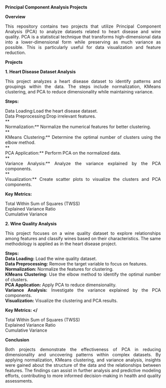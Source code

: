 **<div align = "justify">Principal Component Analysis Projects</div>**

**<div align = "justify">Overview</div>**
<div align = "justify">This repository contains two projects that utilize Principal Component Analysis (PCA) to analyze datasets related to heart disease and wine quality. PCA is a statistical technique that transforms high-dimensional data into a lower-dimensional form while preserving as much variance as possible. This is particularly useful for data visualization and feature reduction.

**<div align = "justify">Projects</div>**

**<div align = "justify">1. Heart Disease Dataset Analysis</div>**
<div align = "justify">This project analyzes a heart disease dataset to identify patterns and groupings within the data. The steps include normalization, KMeans clustering, and PCA to reduce dimensionality while maintaining variance. </div>

**<div align = "justify">Steps: </div>**
<div align = "justify">Data Loading:Load the heart disease dataset.</div>
<div align = "justify">Data Preprocessing:Drop irrelevant features.</div>
**<div align = "justify">Normalization:** Normalize the numerical features for better clustering.</div>
**<div align = "justify">KMeans Clustering:** Determine the optimal number of clusters using the elbow method.</div>
**<div align = "justify">PCA Application:** Perform PCA on the normalized data.</div>
**<div align = "justify">Variance Analysis:** Analyze the variance explained by the PCA components.</div>
**<div align = "justify">Visualization:** Create scatter plots to visualize the clusters and PCA components.</div>

**<div align = "justify">Key Metrics: </div>**
<div align = "justify">Total Within Sum of Squares (TWSS)</div>
<div align = "justify">Explained Variance Ratio</div>
<div align = "justify">Cumulative Variance</div>

**<div align = "justify">2. Wine Quality Analysis</div>**
<div align = "justify">This project focuses on a wine quality dataset to explore relationships among features and classify wines based on their characteristics. The same methodology is applied as in the heart disease project.</div>

**<div align = "justify">Steps:**
**<div align = "justify">Data Loading:** Load the wine quality dataset.</div>
**<div align = "justify">Data Preprocessing:** Remove the target variable to focus on features.</div>
**<div align = "justify">Normalization:** Normalize the features for clustering.</div>
**<div align = "justify">KMeans Clustering:** Use the elbow method to identify the optimal number of clusters.</div>
**<div align = "justify">PCA Application:** Apply PCA to reduce dimensionality.</div>
**<div align = "justify">Variance Analysis:** Investigate the variance explained by the PCA components. </div>
**<div align = "justify">Visualization:** Visualize the clustering and PCA results. </div>

**<div align = "justify">Key Metrics: </**
<div align = "justify">Total Within Sum of Squares (TWSS)</div>
<div align = "justify">Explained Variance Ratio</div>
<div align = "justify">Cumulative Variance</div>

**<div align = "justify">Conclusion</div>**
<div align = "justify">Both projects demonstrate the effectiveness of PCA in reducing dimensionality and uncovering patterns within complex datasets. By applying normalization, KMeans clustering, and variance analysis, insights were gained about the structure of the data and the relationships between features. The findings can assist in further analysis and predictive modeling efforts, contributing to more informed decision-making in health and quality assessments.</div>
